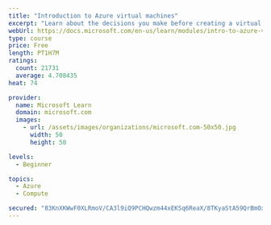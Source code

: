 ```yaml
---
title: "Introduction to Azure virtual machines"
excerpt: "Learn about the decisions you make before creating a virtual machine, the options to create and manage the VM, and the extensions and services you use to manage your VM."
webUrl: https://docs.microsoft.com/en-us/learn/modules/intro-to-azure-virtual-machines/
type: course
price: Free
length: PT1H7M
ratings:
  count: 21731
  average: 4.708435
heat: 74

provider:
  name: Microsoft Learn
  domain: microsoft.com
  images:
    - url: /assets/images/organizations/microsoft.com-50x50.jpg
      width: 50
      height: 50

levels:
  - Beginner

topics:
  - Azure
  - Compute

secured: "83KnXKWwF0XLRmoV/CA3l9iQ9PCHQwzm44xEKSq6ReaX/8TKyaStA59QrBmOxKpoEGIWmOBIILcv/bVs3A7rOYOkNjI8sKYbXfYOtC+NMivTH2m8SAqKcxC3O3Vho8ITXNfADqUG1Ug26XEflyACfBuSw7LGoogVIAfJvgzzQgwsPIW9MaFXUnJrZjPMl72Ydmvzt8Mq+fcwqTW379bqghWaPm3yr9SB7UTxkiqpIGEG0e2+gNSxdma/Ws90q54o0EPmlHe+hSpTJwmj0Z5zRUeyj5uH0w1OBWPjAQ0q305ZXHT36vhaYr28LkAj5Fjf/WOPU8D+MkAyDfLD0SRQ3M3udFh3WefSO8ZflrEbAqeJSZiHmrmbvURrkJSXAjYNxJAwtQ98x963h/5YTXE81wzXF1CzSKgyc5w9jOUgAwliyDMg6DU5u7+8rISY3jQH;9Z67JtHvIZTt10A6zDZZ/w=="
---
```


